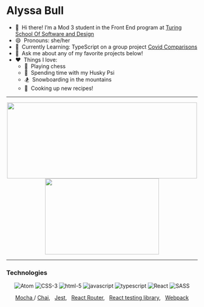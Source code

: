 # Alyssa Bull

- :wave:&nbsp;  Hi there! I’m a Mod 3 student in the Front End program at [Turing School Of Software and Design](https://turing.io/)
- 😄&nbsp; Pronouns: she/her
- 🌱&nbsp; Currently Learning: TypeScript on a group project [Covid Comparisons](https://github.com/Codo-Baggins/covid_comparisons)
- 💬&nbsp; Ask me about any of my favorite projects below!
- :heart:&nbsp; Things I love:
  - :crown:&nbsp; Playing chess
  - :dog:&nbsp; Spending time with my Husky Psi
  - :snowboarder:&nbsp; Snowboarding in the mountains
  - :fork_and_knife:&nbsp; Cooking up new recipes!

---

<div align="center">
  <a href="https://github.com/alyssabull/github-readme-stats">
    <img align="center" src="https://github-readme-stats.vercel.app/api?username=alyssabull&show_icons=true&theme=graywhite" height="200" width="500"/>
  </a>
  <a href="https://github.com/alyssabull/github-readme-stats">
    <img align="center" src="https://github-readme-stats.vercel.app/api/top-langs/?username=alyssabull&theme=graywhite" height="200" width="300"/>
  </a>
</div>

--- 

### Technologies
<div align="center">
  <img alt="Atom" src="https://img.shields.io/badge/atom%20-%2366595C.svg?&style=for-the-badge&logo=atom&logoColor=%23EFF7FF" />
  <img alt="CSS-3" src="https://img.shields.io/badge/css3%20-%231572B6.svg?&style=for-the-badge&logo=css3&logoColor=white" />
  <img alt="html-5" src="https://img.shields.io/badge/html5%20-%23E34F26.svg?&style=for-the-badge&logo=html5&logoColor=white" />
  <img alt="javascript" src="https://img.shields.io/badge/javascript%20-%23F7DF1E.svg?&style=for-the-badge&logo=javascript&logoColor=%23231123" />
  <img alt="typescript" src="https://img.shields.io/badge/typescript%20-%2366595C.svg?&style=for-the-badge&logo=typescript&logoColor=white" />
  <img alt="React" src="https://img.shields.io/badge/react%20-%2320232a.svg?&style=for-the-badge&logo=react&logoColor=%2361DAFB" />
  <img alt="SASS" src="https://img.shields.io/badge/SASS%20-%23CC6699.svg?&style=for-the-badge&logo=Sass&logoColor=%23EFF7FF" />
</div>

<div align="center">
    <p>
      <a href="https://www.npmjs.com/package/mocha">Mocha </a>/
      <a href="https://www.npmjs.com/package/chai">Chai</a>, &nbsp;  
      <a href="https://jestjs.io/en/">Jest</a>, &nbsp;
      <a href="https://reactrouter.com/">React Router</a>, &nbsp;
      <a href="https://testing-library.com/docs/react-testing-library/intro/">React testing library</a>,  &nbsp;
      <a href="https://www.npmjs.com/package/webpack">Webpack</a>
  </p>
</div>
